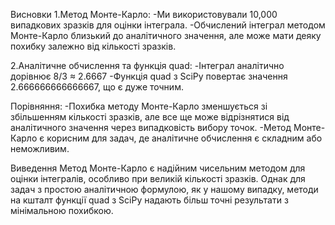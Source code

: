 Висновки
1.Метод Монте-Карло:
    -Ми використовували 10,000 випадкових зразків для оцінки інтеграла.
    -Обчислений інтеграл методом Монте-Карло близький до аналітичного значення, але може мати деяку похибку залежно від кількості зразків.

2.Аналітичне обчислення та функція quad:
    -Інтеграл аналітично дорівнює 8/3 ≈ 2.6667
    -Функція quad з SciPy повертає значення 2.666666666666667, що є дуже точним.

Порівняння:
    -Похибка методу Монте-Карло зменшується зі збільшенням кількості зразків, але все ще може відрізнятися від аналітичного значення через випадковість вибору точок.
    -Метод Монте-Карло є корисним для задач, де аналітичне обчислення є складним або неможливим.

Виведення
    Метод Монте-Карло є надійним чисельним методом для оцінки інтегралів, особливо при великій кількості зразків. Однак для задач з простою аналітичною формулою, як у нашому випадку, методи на кшталт функції quad з SciPy надають більш точні результати з мінімальною похибкою.